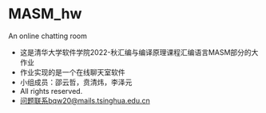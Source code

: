# MASM_hw
An online chatting room
* 这是清华大学软件学院2022-秋汇编与编译原理课程汇编语言MASM部分的大作业
* 作业实现的是一个在线聊天室软件
* 小组成员：邵云哲，贲清炜，李泽元
* All rights reserved.
* 问题联系bqw20@mails.tsinghua.edu.cn

